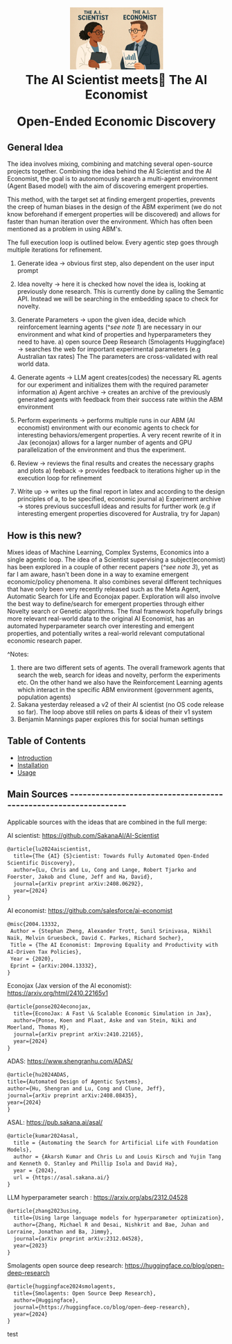 <h1 align="center">
  <a href=>
    <img src="misc/front-image.webp" width="215" /></a><br>
  <b>The AI Scientist meets🤝 The AI Economist</b><br>
  
  <b>Open-Ended Economic Discovery</b><br>
</h1>

## General Idea
The idea involves mixing, combining and matching several open-source projects together. Combining the idea behind the AI Scientist and the AI Economist, the goal is to autonomously search a multi-agent environment (Agent Based model) with the aim of discovering emergent properties. 

This method, with the target set at finding emergent properties, prevents the creep of human biases in the design of the ABM experiment (we do not know beforehand if emergent properties will be discovered) and allows for faster than human iteration over the environment. Which has often been mentioned as a problem in using ABM's. 

The full execution loop is outlined below. Every agentic step goes through multiple iterations for refinement. 
1) Generate idea -> obvious first step, also dependent on the user input prompt
2) Idea novelty -> here it is checked how novel the idea is, looking at previously done research. This is currently done by calling the Semantic API. Instead we will be searching in the embedding space to check for novelty. 
   
3) Generate Parameters -> upon the given idea, decide which reinforcement learning agents (^*see note 1*) are necessary in our environment and what kind of properties and hyperparameters they need to have. 
	a) open source Deep Research (Smolagents Huggingface) -> searches the web for important experimental parameters (e.g Australian tax rates) The The parameters are cross-validated with real world data. 
	
4) Generate agents -> LLM agent creates(codes) the necessary RL agents for our experiment and initializes them with the required parameter information
	a) Agent archive -> creates an archive of the previously generated agents with feedback from their success rate within the ABM environment
	
5) Perform experiments -> performs multiple runs in our ABM (AI economist) environment with our economic agents to check for interesting behaviors/emergent properties. A very recent rewrite of it in Jax (econojax) allows for a larger number of agents and GPU parallelization of the environment and thus the experiment. 
   
6) Review -> reviews the final results and creates the necessary graphs and plots
	a) feeback -> provides feedback to iterations higher up in the execution loop for refinement 
   
7) Write up -> writes up the final report in latex and according to the design principles of a, to be specified, economic journal
	a) Experiment archive -> stores previous succesfull ideas and results for further work (e.g if interesting emergent properties discovered for Australia, try for Japan)

## How is this new? 
Mixes ideas of Machine Learning, Complex Systems, Economics into a single agentic loop. 
The idea of a Scientist supervising a subject(economist) has been explored in a couple of other recent papers (*^see note 3*), yet as far I am aware, hasn't been done in a way to examine emergent economic/policy phenomena. It also combines several different techniques that have only been very recently released such as the Meta Agent, Automatic Search for Life and Econojax paper. Exploration will also involve the best way to define/search for emergent properties through either Novelty search or Genetic algorithms. 
The final framework hopefully brings more relevant real-world data to the original AI Economist, has an automated hyperparameter search over interesting and emergent properties, and potentially writes a real-world relevant computational economic research paper. 

^Notes: 
1)  there are two different sets of agents. The overall framework agents that search the web, search for ideas and novelty, perform the experiments etc. On the other hand we also have the Reinforcement Learning agents which interact in the specific ABM environment (government agents, population agents)
2) Sakana yesterday released a v2 of their AI scientist (no OS code release so far). The loop above still relies on parts & ideas of their v1 system
3)  Benjamin Mannings paper explores this for social human settings 


## Table of Contents
- [Introduction](#introduction)
- [Installation](#installation)
- [Usage](#usage)




## Main Sources ----------------------------------------------------------------

Applicable sources with the ideas that are combined in the full merge:

AI scientist: https://github.com/SakanaAI/AI-Scientist
```
@article{lu2024aiscientist,
  title={The {AI} {S}cientist: Towards Fully Automated Open-Ended Scientific Discovery},
  author={Lu, Chris and Lu, Cong and Lange, Robert Tjarko and Foerster, Jakob and Clune, Jeff and Ha, David},
  journal={arXiv preprint arXiv:2408.06292},
  year={2024}
}
```
AI economist: https://github.com/salesforce/ai-economist
```
@misc{2004.13332,
 Author = {Stephan Zheng, Alexander Trott, Sunil Srinivasa, Nikhil Naik, Melvin Gruesbeck, David C. Parkes, Richard Socher},
 Title = {The AI Economist: Improving Equality and Productivity with AI-Driven Tax Policies},
 Year = {2020},
 Eprint = {arXiv:2004.13332},
}
```

Econojax (Jax version of the AI economist): https://arxiv.org/html/2410.22165v1
```
@article{ponse2024econojax,
  title={EconoJax: A Fast \& Scalable Economic Simulation in Jax},
  author={Ponse, Koen and Plaat, Aske and van Stein, Niki and Moerland, Thomas M},
  journal={arXiv preprint arXiv:2410.22165},
  year={2024}
}
```

ADAS: https://www.shengranhu.com/ADAS/
```
@article{hu2024ADAS,
title={Automated Design of Agentic Systems},
author={Hu, Shengran and Lu, Cong and Clune, Jeff},
journal={arXiv preprint arXiv:2408.08435},
year={2024}
}
```
ASAL: https://pub.sakana.ai/asal/
```
@article{kumar2024asal,
  title = {Automating the Search for Artificial Life with Foundation Models},
  author = {Akarsh Kumar and Chris Lu and Louis Kirsch and Yujin Tang and Kenneth O. Stanley and Phillip Isola and David Ha},
  year = {2024},
  url = {https://asal.sakana.ai/}
}
```
LLM hyperparameter search : https://arxiv.org/abs/2312.04528
```
@article{zhang2023using,
  title={Using large language models for hyperparameter optimization},
  author={Zhang, Michael R and Desai, Nishkrit and Bae, Juhan and Lorraine, Jonathan and Ba, Jimmy},
  journal={arXiv preprint arXiv:2312.04528},
  year={2023}
}
```
Smolagents
open source deep research: https://huggingface.co/blog/open-deep-research
```
@article{huggingface2024smolagents,
  title={Smolagents: Open Source Deep Research},
  author={Huggingface},
  journal={https://huggingface.co/blog/open-deep-research},
  year={2024}
}
```

test